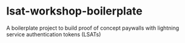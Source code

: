# lsat-workshop-boilerplate
A boilerplate project to build proof of concept paywalls with lightning service authentication tokens (LSATs) 
